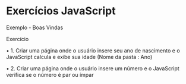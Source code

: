 # Exercícios JavaScript
Exemplo - Boas Vindas 

Exercício 

• 1. Criar uma página onde o usuário insere seu ano de nascimento e o JavaScript calcula e exibe sua idade (Nome da pasta : Ano) 

• 2. Criar uma página onde o  usuário insere um número e o JavaScript verifica se o número é par ou ímpar
